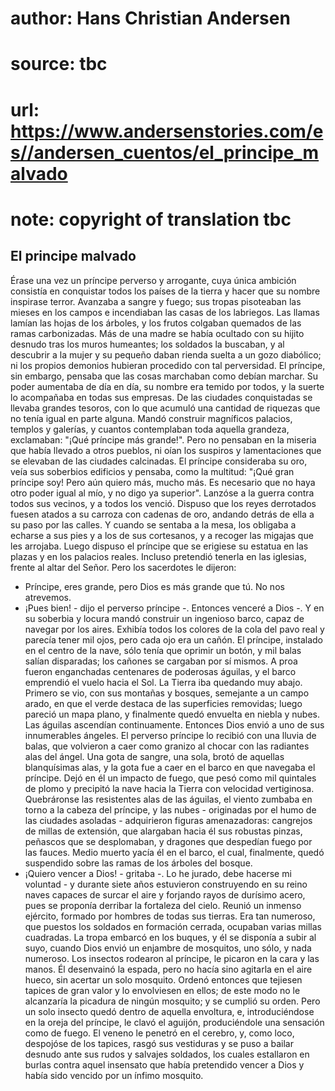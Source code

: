 # author: Hans Christian Andersen
# source: tbc
# url: https://www.andersenstories.com/es//andersen_cuentos/el_principe_malvado
# note: copyright of translation tbc

## El principe malvado 

Érase una vez un príncipe perverso y arrogante, cuya única ambición
consistía en conquistar todos los países de la tierra y hacer que su
nombre inspirase terror. Avanzaba a sangre y fuego; sus tropas
pisoteaban las mieses en los campos e incendiaban las casas de los
labriegos. Las llamas lamían las hojas de los árboles, y los frutos
colgaban quemados de las ramas carbonizadas. Más de una madre se había
ocultado con su hijito desnudo tras los muros humeantes; los soldados la
buscaban, y al descubrir a la mujer y su pequeño daban rienda suelta a
un gozo diabólico; ni los propios demonios hubieran procedido con tal
perversidad. El príncipe, sin embargo, pensaba que las cosas marchaban
como debían marchar. Su poder aumentaba de día en día, su nombre era
temido por todos, y la suerte lo acompañaba en todas sus empresas. De
las ciudades conquistadas se llevaba grandes tesoros, con lo que acumuló
una cantidad de riquezas que no tenía igual en parte alguna. Mandó
construir magníficos palacios, templos y galerías, y cuantos
contemplaban toda aquella grandeza, exclamaban: "¡Qué príncipe más
grande!". Pero no pensaban en la miseria que había llevado a otros
pueblos, ni oían los suspiros y lamentaciones que se elevaban de las
ciudades calcinadas.
El príncipe consideraba su oro, veía sus soberbios edificios y pensaba,
como la multitud: "¡Qué gran príncipe soy! Pero aún quiero más, mucho
más. Es necesario que no haya otro poder igual al mío, y no digo ya
superior". Lanzóse a la guerra contra todos sus vecinos, y a todos los
venció. Dispuso que los reyes derrotados fuesen atados a su carroza con
cadenas de oro, andando detrás de ella a su paso por las calles. Y
cuando se sentaba a la mesa, los obligaba a echarse a sus pies y a los
de sus cortesanos, y a recoger las migajas que les arrojaba.
Luego dispuso el príncipe que se erigiese su estatua en las plazas y en
los palacios reales. Incluso pretendió tenerla en las iglesias, frente
al altar del Señor. Pero los sacerdotes le dijeron:
- Príncipe, eres grande, pero Dios es más grande que tú. No nos
atrevemos.
- ¡Pues bien! - dijo el perverso príncipe -. Entonces venceré a Dios -.
Y en su soberbia y locura mandó construir un ingenioso barco, capaz de
navegar por los aires. Exhibía todos los colores de la cola del pavo
real y parecía tener mil ojos, pero cada ojo era un cañón. El príncipe,
instalado en el centro de la nave, sólo tenía que oprimir un botón, y
mil balas salían disparadas; los cañones se cargaban por sí mismos. A
proa fueron enganchadas centenares de poderosas águilas, y el barco
emprendió el vuelo hacia el Sol. La Tierra iba quedando muy abajo.
Primero se vio, con sus montañas y bosques, semejante a un campo arado,
en que el verde destaca de las superficies removidas; luego pareció un
mapa plano, y finalmente quedó envuelta en niebla y nubes. Las águilas
ascendían continuamente. Entonces Dios envió a uno de sus innumerables
ángeles. El perverso príncipe lo recibió con una lluvia de balas, que
volvieron a caer como granizo al chocar con las radiantes alas del
ángel. Una gota de sangre, una sola, brotó de aquellas blanquísimas
alas, y la gota fue a caer en el barco en que navegaba el príncipe. Dejó
en él un impacto de fuego, que pesó como mil quintales de plomo y
precipitó la nave hacia la Tierra con velocidad vertiginosa. Quebráronse
las resistentes alas de las águilas, el viento zumbaba en torno a la
cabeza del príncipe, y las nubes - originadas por el humo de las
ciudades asoladas - adquirieron figuras amenazadoras: cangrejos de
millas de extensión, que alargaban hacia él sus robustas pinzas,
peñascos que se desplomaban, y dragones que despedían fuego por las
fauces. Medio muerto yacía él en el barco, el cual, finalmente, quedó
suspendido sobre las ramas de los árboles del bosque.
- ¡Quiero vencer a Dios! - gritaba -. Lo he jurado, debe hacerse mi
voluntad - y durante siete años estuvieron construyendo en su reino
naves capaces de surcar el aire y forjando rayos de durísimo acero, pues
se proponía derribar la fortaleza del cielo. Reunió un inmenso ejército,
formado por hombres de todas sus tierras. Era tan numeroso, que puestos
los soldados en formación cerrada, ocupaban varias millas cuadradas. La
tropa embarcó en los buques, y él se disponía a subir al suyo, cuando
Dios envió un enjambre de mosquitos, uno sólo, y nada numeroso. Los
insectos rodearon al príncipe, le picaron en la cara y las manos. Él
desenvainó la espada, pero no hacía sino agitarla en el aire hueco, sin
acertar un solo mosquito. Ordenó entonces que tejiesen tapices de gran
valor y lo envolviesen en ellos; de este modo no le alcanzaría la
picadura de ningún mosquito; y se cumplió su orden. Pero un solo insecto
quedó dentro de aquella envoltura, e, introduciéndose en la oreja del
príncipe, le clavó el aguijón, produciéndole una sensación como de
fuego. El veneno le penetró en el cerebro, y, como loco, despojóse de
los tapices, rasgó sus vestiduras y se puso a bailar desnudo ante sus
rudos y salvajes soldados, los cuales estallaron en burlas contra aquel
insensato que había pretendido vencer a Dios y había sido vencido por un
ínfimo mosquito.
